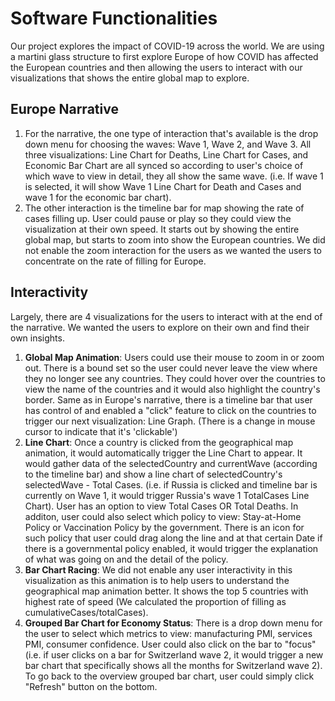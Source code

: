 # Software Functionalities

Our project explores the impact of COVID-19 across the world. We are using a martini glass structure to first explore Europe of how COVID has affected the European countries and then allowing the users to interact with our visualizations that shows the entire global map to explore. 

## Europe Narrative
1) For the narrative, the one type of interaction that's available is the drop down menu for choosing the waves: Wave 1, Wave 2, and Wave 3. All three visualizations: Line Chart for Deaths, Line Chart for Cases, and Economic Bar Chart are all synced so according to user's choice of which wave to view in detail, they all show the same wave. (i.e. If wave 1 is selected, it will show Wave 1 Line Chart for Death and Cases and wave 1 for the economic bar chart).
2) The other interaction is the timeline bar for map showing the rate of cases filling up. User could pause or play so they could view the visualization at their own speed. It starts out by showing the entire global map, but starts to zoom into show the European countries. We did not enable the zoom interaction for the users as we wanted the users to concentrate on the rate of filling for Europe.

## Interactivity
Largely, there are 4 visualizations for the users to interact with at the end of the narrative. We wanted the users to explore on their own and find their own insights. 
1) **Global Map Animation**: Users could use their mouse to zoom in or zoom out. There is a bound set so the user could never leave the view where they no longer see any countries. They could hover over the countries to view the name of the countries and it would also highlight the country's border. Same as in Europe's narrative, there is a timeline bar that user has control of and enabled a "click" feature to click on the countries to trigger our next visualization: Line Graph. (There is a change in mouse cursor to indicate that it's 'clickable')
2) **Line Chart**: Once a country is clicked from the geographical map animation, it would automatically trigger the Line Chart to appear. It would gather data of the selectedCountry and currentWave (according to the timeline bar) and show a line chart of selectedCountry's selectedWave - Total Cases. (i.e. if Russia is clicked and timeline bar is currently on Wave 1, it would trigger Russia's wave 1 TotalCases Line Chart). User has an option to view Total Cases OR Total Deaths. In additon, user could also select which policy to view: Stay-at-Home Policy or Vaccination Policy by the government. There is an icon for such policy that user could drag along the line and at that certain Date if there is a governmental policy enabled, it would trigger the explanation of what was going on and the detail of the policy.
3) **Bar Chart Racing**: We did not enable any user interactivity in this visualization as this animation is to help users to understand the geographical map animation better. It shows the top 5 countries with highest rate of speed (We calculated the proportion of filling as cumulativeCases/totalCases).
4) **Grouped Bar Chart for Economy Status**: There is a drop down menu for the user to select which metrics to view: manufacturing PMI, services PMI, consumer confidence. User could also click on the bar to "focus" (i.e. if user clicks on a bar for Switzerland wave 2, it would trigger a new bar chart that specifically shows all the months for Switzerland wave 2). To go back to the overview grouped bar chart, user could simply click "Refresh" button on the bottom. 
